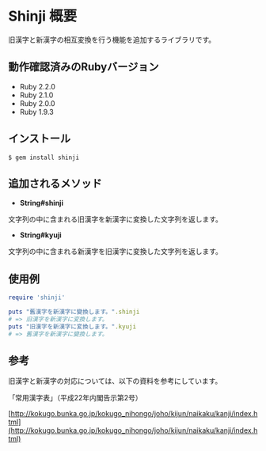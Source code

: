 # Shinji 概要

旧漢字と新漢字の相互変換を行う機能を追加するライブラリです。

## 動作確認済みのRubyバージョン

- Ruby 2.2.0
- Ruby 2.1.0
- Ruby 2.0.0
- Ruby 1.9.3

## インストール

    $ gem install shinji

## 追加されるメソッド

- **String#shinji**

文字列の中に含まれる旧漢字を新漢字に変換した文字列を返します。

- **String#kyuji**

文字列の中に含まれる新漢字を旧漢字に変換した文字列を返します。

## 使用例

```ruby
require 'shinji'

puts "舊漢字を新漢字に變換します。".shinji
# => 旧漢字を新漢字に変換します。
puts "旧漢字を新漢字に変換します。".kyuji
# => 舊漢字を新漢字に變換します。
```

## 参考

旧漢字と新漢字の対応については、以下の資料を参考にしています。

「常用漢字表」（平成22年内閣告示第2号）

[http://kokugo.bunka.go.jp/kokugo_nihongo/joho/kijun/naikaku/kanji/index.html](http://kokugo.bunka.go.jp/kokugo_nihongo/joho/kijun/naikaku/kanji/index.html)

